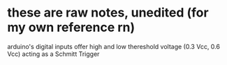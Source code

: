 # these are raw notes, unedited (for my own reference rn)

arduino's digital inputs offer high and low thereshold voltage (0.3 Vcc, 0.6 Vcc) acting as a Schmitt Trigger
